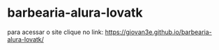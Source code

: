 # barbearia-alura-lovatk
para acessar o site clique no link:
https://giovan3e.github.io/barbearia-alura-lovatk/
